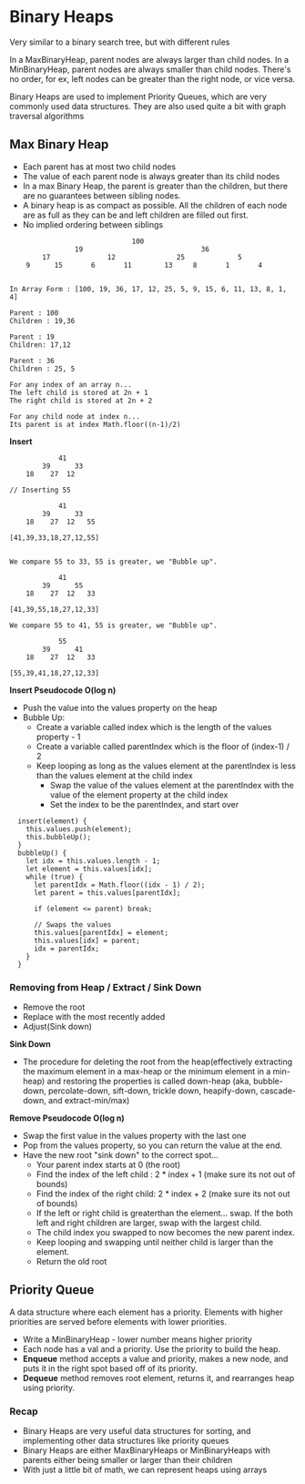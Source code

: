 # Binary Heaps

Very similar to a binary search tree, but with different rules

In a MaxBinaryHeap, parent nodes are always larger than child nodes.
In a MinBinaryHeap, parent nodes are always smaller than child nodes.
There's no order, for ex, left nodes can be greater than the right node, or vice versa.

Binary Heaps are used to implement Priority Queues, which are very commonly used data structures. They are also used quite a bit with graph traversal algorithms

## Max Binary Heap

- Each parent has at most two child nodes
- The value of each parent node is always greater than its child nodes
- In a max Binary Heap, the parent is greater than the children, but there are no guarantees between sibling nodes.
- A binary heap is as compact as possible. All the children of each node are as full as they can be and left children are filled out first.
- No implied ordering between siblings

```
                              100
                19                             36
        17              12               25             5
    9      15       6       11        13     8       1       4        


In Array Form : [100, 19, 36, 17, 12, 25, 5, 9, 15, 6, 11, 13, 8, 1, 4] 

Parent : 100
Children : 19,36

Parent : 19
Children: 17,12

Parent : 36
Children : 25, 5

For any index of an array n...
The left child is stored at 2n + 1
The right child is stored at 2n + 2

For any child node at index n...
Its parent is at index Math.floor((n-1)/2)

```

__Insert__

```
            41
        39      33
    18    27  12

// Inserting 55

            41
        39      33
    18    27  12   55

[41,39,33,18,27,12,55]


We compare 55 to 33, 55 is greater, we "Bubble up".

            41
        39      55
    18    27  12   33

[41,39,55,18,27,12,33]

We compare 55 to 41, 55 is greater, we "Bubble up".

            55
        39      41
    18    27  12   33

[55,39,41,18,27,12,33]

```

__Insert Pseudocode O(log n)__

- Push the value into the values property on the heap
- Bubble Up:
  - Create a variable called index which is the length of the values property - 1
  - Create a variable called parentIndex which is the floor of (index-1) / 2
  - Keep looping as long as the values element at the parentIndex is less than the values element at the child index
    - Swap the value of the values element at the parentIndex with the value of the element property at the child index
    - Set the index to be the parentIndex, and start over

```
  insert(element) {
    this.values.push(element);
    this.bubbleUp();
  }
  bubbleUp() {
    let idx = this.values.length - 1;
    let element = this.values[idx];
    while (true) {
      let parentIdx = Math.floor((idx - 1) / 2);
      let parent = this.values[parentIdx];

      if (element <= parent) break;

      // Swaps the values
      this.values[parentIdx] = element;
      this.values[idx] = parent;
      idx = parentIdx;
    }
  }
```

### Removing from Heap  / Extract / Sink Down

- Remove the root
- Replace with the most recently added
- Adjust(Sink down)

__Sink Down__

- The procedure for deleting the root from the heap(effectively extracting the maximum element in a max-heap or the minimum element in a min-heap) and restoring the properties is called down-heap (aka, bubble-down, percolate-down, sift-down, trickle down, heapify-down, cascade-down, and extract-min/max)

__Remove Pseudocode O(log n)__

- Swap the first value in the values property with the last one
- Pop from the values property, so you can return the value at the end.
- Have the new root "sink down" to the correct spot...
  - Your parent index starts at 0 (the root)
  - Find the index of the left child : 2 * index + 1 (make sure its not out of bounds)
  - Find the index of the right child: 2 * index + 2 (make sure its not out of bounds)
  - If the left or right child is greaterthan the element... swap. If the both left and right children are larger, swap with the largest child.
  - The child index you swapped to now becomes the new parent index.
  - Keep looping and swapping until neither child is larger than the element.
  - Return the old root

## Priority Queue

A data structure where each element has a priority. Elements with higher priorities are served before elements with lower priorities.

- Write a MinBinaryHeap - lower number means higher priority
- Each node has a val and a priority. Use the priority to build the heap.
- __Enqueue__ method accepts a value and priority, makes a new node, and puts it in the right spot based off of its priority.
- __Dequeue__ method removes root element, returns it, and rearranges heap using priority.

### Recap

- Binary Heaps are very useful data structures for sorting, and implementing other data structures like priority queues
- Binary Heaps are either MaxBinaryHeaps or MinBinaryHeaps with parents either being smaller or larger than their children
- With just a little bit of math, we can represent heaps using arrays